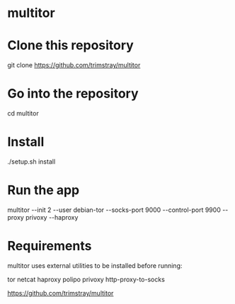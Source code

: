 # multitor
 
# Clone this repository
git clone https://github.com/trimstray/multitor

# Go into the repository
cd multitor

# Install
./setup.sh install

# Run the app
multitor --init 2 --user debian-tor --socks-port 9000 --control-port 9900 --proxy privoxy --haproxy


# Requirements
multitor uses external utilities to be installed before running:

tor
netcat
haproxy
polipo
privoxy
http-proxy-to-socks

https://github.com/trimstray/multitor
